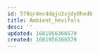 ```yaml
---
id: 570qr4mc4dqjo2xjdy0hedb
title: Ambient_hevifals
desc: ''
updated: 1681956366579
created: 1681956366579
---
```

